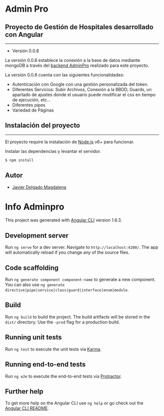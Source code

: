 # Admin Pro

## Proyecto de Gestión de Hospitales desarrollado con Angular
---

 * Versión 0.0.8

 La versión 0.0.8 establece la conexión a la base de datos mediante mongoDB a través del [backend AdminPro](https://github.com/jadelmag/backend-server-admin-pro) realizado para este proyecto.

La versión 0.0.8 cuenta con las siguientes funcionalidades:

- Autenticación con Google con una gestión personalizada del token.
- Diferentes Servicios: Subir Archivos, Conexión a la BBDD, Guards, un apartado de ajustes donde el usuario puede modificar el css en tiempo de ejecución, etc...
- Diferentes pipes
- Variedad de Páginas

## Instalación del proyecto
---

El proyecto require la instalación de [Node.js](https://nodejs.org/) v6+ para funcionar.

Instalar las dependencias y levantar el servidor.

```sh
$ npm install
```

Autor
---
* [Javier Delgado Magdalena](http://www.linkedin.com/pub/javier-delgado-magdalena/33/9a1/226)

# Info Adminpro

This project was generated with [Angular CLI](https://github.com/angular/angular-cli) version 1.6.3.

## Development server

Run `ng serve` for a dev server. Navigate to `http://localhost:4200/`. The app will automatically reload if you change any of the source files.

## Code scaffolding

Run `ng generate component component-name` to generate a new component. You can also use `ng generate directive|pipe|service|class|guard|interface|enum|module`.

## Build

Run `ng build` to build the project. The build artifacts will be stored in the `dist/` directory. Use the `-prod` flag for a production build.

## Running unit tests

Run `ng test` to execute the unit tests via [Karma](https://karma-runner.github.io).

## Running end-to-end tests

Run `ng e2e` to execute the end-to-end tests via [Protractor](http://www.protractortest.org/).

## Further help

To get more help on the Angular CLI use `ng help` or go check out the [Angular CLI README](https://github.com/angular/angular-cli/blob/master/README.md).
